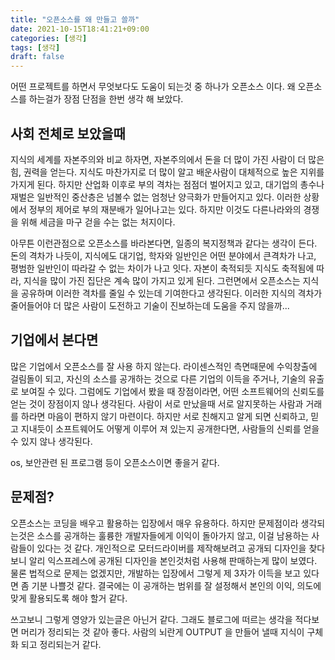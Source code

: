 ```yaml
---
title: "오픈소스를 왜 만들고 쓸까"
date: 2021-10-15T18:41:21+09:00
categories: [생각]
tags: [생각]
draft: false
---
```



어떤 프로젝트를 하면서 무엇보다도 도움이 되는것 중 하나가 오픈소스 이다. 왜 오픈소스를 하는걸가 장점 단점을 한번 생각 해 보았다.

## 사회 전체로 보았을때

지식의 세계를 자본주의와 비교 하자면, 자본주의에서 돈을 더 많이 가진 사람이 더 많은 힘, 권력을 얻는다. 지식도 마찬가지로 더 많이 알고 배운사람이 대체적으로 높은 지위를 가지게 된다. 하지만 산업화 이후로 부의 격차는 점점더 벌어지고 있고, 대기업의 총수나 재벌은 일반적인 중산층은 넘볼수 없는 엄청난 양극화가 만들어지고 있다. 이러한 상황에서 정부의 제어로 부의 재분배가 일어나고는 있다. 하지만 이것도 다른나라와의 경쟁을 위해 세금을 마구 걷을 수는 없는 처지이다. 

아무튼 이런관점으로 오픈소스를 바라본다면, 일종의 복지정책과 같다는 생각이 든다. 돈의 격차가 나듯이, 지식에도 대기업, 학자와 일반인은 어떤 분야에서 큰격차가 나고, 평범한 일반인이 따라갈 수 없는 차이가 나고 잇다. 자본이 축적되듯 지식도 축적됨에 따라, 지식을 많이 가진 집단은 계속 많이 가지고 있게 된다. 그런면에서 오픈소스는 지식을 공유하며 이러한 격차를 줄일 수 있는데 기여한다고 생각된다. 이러한 지식의 격차가 줄어들어야 더 많은 사람이 도전하고 기술이 진보하는데 도움을 주지 않을까...


## 기업에서 본다면

많은 기업에서 오픈소스를 잘 사용 하지 않는다. 라이센스적인 측면때문에 수익창출에 걸림돌이 되고, 자신의 소스를 공개하는 것으로 다른 기업의 이득을 주거나, 기술의 유출로 보여질 수 있다. 그럼에도 기업에서 봤을 때 장점이라면, 어떤 소프트웨어의 신뢰도를 얻는 것이 장점이지 않나 생각된다. 사람이 서로 만났을때 서로 알지못하는 사람과 거래를 하라면 마음이 편하지 않기 마련이다. 하지만 서로 친해지고 알게 되면 신뢰하고, 믿고 지내듯이 소프트웨어도 어떻게 이루어 져 있는지 공개한다면, 사람들의 신뢰를 얻을 수 있지 않나 생각된다.

os, 보안관련 된 프로그램 등이 오픈소스이면 좋을거 같다.


## 문제점?

오픈소스는 코딩을 배우고 활용하는 입장에서 매우 유용하다. 하지만 문제점이라 생각되는것은 소스를 공개하는 훌륭한 개발자들에게 이익이 돌아가지 않고, 이걸 남용하는 사람들이 있다는 것 같다. 개인적으로 모터드라이버를 제작해보려고 공개되 디자인을 찾다 보니 알리 익스프레스에 공개된 디자인을 본인것처럼 사용해 판매하는게 많이 보였다. 물론 법적으로 문제는 없겠지만, 개발하는 입장에서 그렇게 제 3자가 이득을 보고 있다면 좀 기분 나쁠것 같다. 결국에는 이 공개하는 범위를 잘 설정해서 본인의 이익, 의도에 맞게 활용되도록 해야 할거 같다. 





쓰고보니 그렇게 영양가 있는글은 아닌거 같다. 그래도 블로그에 떠르는 생각을 적다보면 머리가 정리되는 것 같아 좋다. 사람의 뇌란게 OUTPUT 을 만들어 낼때 지식이 구체화 되고 정리되는거 같다.
